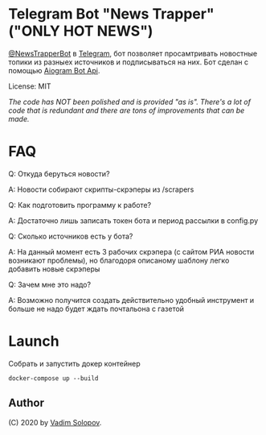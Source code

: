 # Telegram Bot "News Trapper" ("ONLY HOT NEWS")
[@NewsTrapperBot](https://t.me/NewsTrapperBot) в [Telegram](https://telegram.org), бот позволяет просамтривать новостные топики из разныех источников и подписываться на них. Бот сделан с помощью [Aiogram Bot Api](https://docs.aiogram.dev/en/latest/).

License: MIT

*The code has NOT been polished and is provided "as is". There's a lot of code that is redundant and there are tons of improvements that can be made.*

# FAQ

Q: Откуда беруться новости?

A: Новости собирают скрипты-скрэперы из /scrapers

Q: Как подготовить программу к работе?

A: Достаточно лишь записать токен бота и период рассылки в config.py

Q: Сколько источников есть у бота?

A: На данный момент есть 3 рабочих скрэпера (с сайтом РИА новости возникают проблемы), но благодоря описаному шаблону легко добавить новые скрэперы

Q: Зачем мне это надо?

A: Возможно получится создать действительно удобный инструмент и больше не надо будет ждать почтальона с газетой

# Launch
Cобрать и запустить докер контейнер
```
docker-compose up --build
```
## Author
(C) 2020 by [Vadim Solopov](https://t.me/tohellim).
